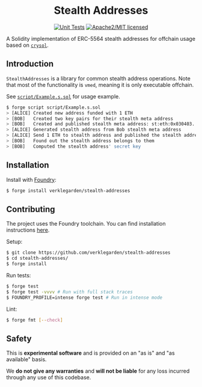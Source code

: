 <div align="center">

<h1>Stealth Addresses</h1>

<a href="">[![Unit Tests][tests-shield]][tests-shield-url]</a>
<a href="">![Apache2/MIT licensed][license-shield]</a>

</div>

A Solidity implementation of ERC-5564 stealth addresses for offchain usage based on [`crysol`](https://github.com/verklegarden/crysol).

## Introduction

`StealthAddresses` is a library for common stealth address operations. Note that most of the functionality is `vmed`, meaning it is only executable offchain.

See [`script/Example.s.sol`](./script/Example.sol) for usage example.


```bash
$ forge script script/Example.s.sol
> [ALICE] Created new address funded with 1 ETH
> [BOB]   Created two key pairs for their stealth meta address
> [BOB]   Created and published stealth meta address: st:eth:0x030403...18c1e
> [ALICE] Generated stealth address from Bob stealth meta address
> [ALICE] Send 1 ETH to stealth address and published the stealth address
> [BOB]   Found out the stealth address belongs to them
> [BOB]   Computed the stealth address' secret key
```

## Installation

Install with [Foundry](https://getfoundry.sh/):

```bash
$ forge install verklegarden/stealth-addresses
```

## Contributing

The project uses the Foundry toolchain. You can find installation instructions [here](https://getfoundry.sh/).

Setup:

```bash
$ git clone https://github.com/verklegarden/stealth-addresses
$ cd stealth-addresses/
$ forge install
```

Run tests:

```bash
$ forge test
$ forge test -vvvv # Run with full stack traces
$ FOUNDRY_PROFILE=intense forge test # Run in intense mode
```

Lint:

```bash
$ forge fmt [--check]
```

## Safety

This is **experimental software** and is provided on an "as is" and "as available" basis.

We **do not give any warranties** and **will not be liable** for any loss incurred through any use of this codebase.

<!--- Shields -->
[tests-shield]: https://github.com/verklegarden/stealth-addresses/actions/workflows/ci.yml/badge.svg
[tests-shield-url]: https://github.com/verklegarden/stealth-addresses/actions/workflows/ci.yml
[license-shield]: https://img.shields.io/badge/license-Apache2.0/MIT-blue.svg
